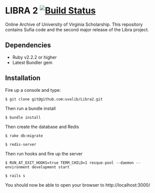 # LIBRA 2  [![Build Status](https://travis-ci.org/uvalib/Libra2.svg?branch=develop)](https://travis-ci.org/uvalib/Libra2)

Online Archive of University of Virginia Scholarship. 
This repository contains Sufia code and the second major release of the Libra project.  

## Dependencies
* Ruby v2.2.2 or higher
* Latest Bundler gem

## Installation

Fire up a console and type:

`$ git clone git@github.com:uvalib/Libra2.git` 

Then run a bundle install

`$ bundle install` 

Then create the database and Redis

`$ rake db:migrate`

`$ redis-server`

Then run hooks and fire up the server

`$ RUN_AT_EXIT_HOOKS=true TERM_CHILD=1 resque-pool --daemon --environment development start`

`$ rails s`

You should now be able to open your browser to http://localhost:3000/
